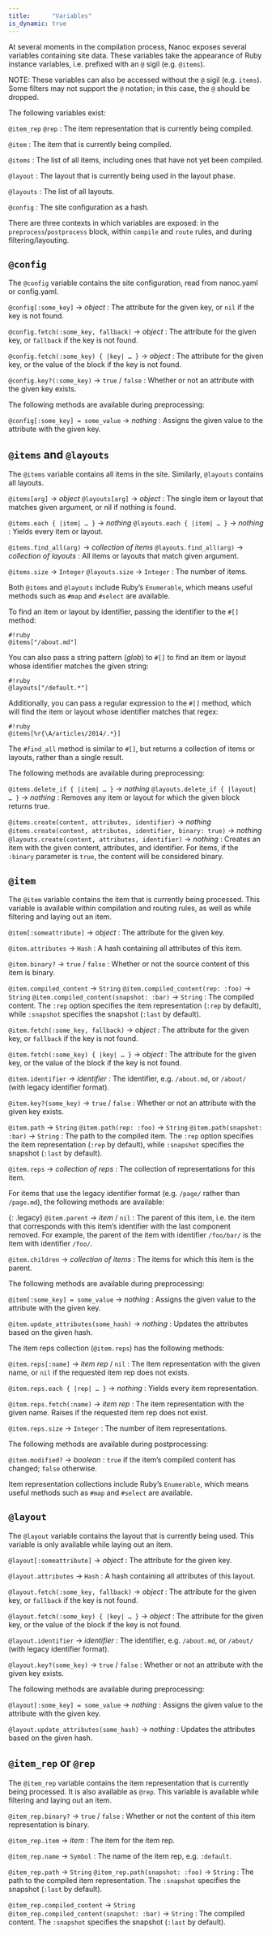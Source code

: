 ```yaml
---
title:      "Variables"
is_dynamic: true
---
```


At several moments in the compilation process, Nanoc exposes several variables containing site data. These variables take the appearance of Ruby instance variables, i.e. prefixed with an `@` sigil (e.g. `@items`).

NOTE: These variables can also be accessed without the `@` sigil (e.g. `items`). Some filters may not support the `@` notation; in this case, the `@` should be dropped.

The following variables exist:

`@item_rep`
`@rep`
: The item representation that is currently being compiled.

`@item`
: The item that is currently being compiled.

`@items`
: The list of all items, including ones that have not yet been compiled.

`@layout`
: The layout that is currently being used in the layout phase.

`@layouts`
: The list of all layouts.

`@config`
: The site configuration as a hash.

There are three contexts in which variables are exposed: in the `preprocess`/`postprocess` block, within `compile` and `route` rules, and during filtering/layouting.

## `@config`

The `@config` variable contains the site configuration, read from <span class="filename">nanoc.yaml</span> or <span class="filename">config.yaml</span>.

`@config[:some_key]` &rarr; _object_
: The attribute for the given key, or `nil` if the key is not found.

`@config.fetch(:some_key, fallback)` &rarr; _object_
: The attribute for the given key, or `fallback` if the key is not found.

`@config.fetch(:some_key) { |key| … }` &rarr; _object_
: The attribute for the given key, or the value of the block if the key is not found.

`@config.key?(:some_key)` &rarr; `true` / `false`
: Whether or not an attribute with the given key exists.

The following methods are available during preprocessing:

`@config[:some_key] = some_value` &rarr; _nothing_
: Assigns the given value to the attribute with the given key.

## `@items` and `@layouts`

The `@items` variable contains all items in the site. Similarly, `@layouts` contains all layouts.

`@items[arg]` &rarr; _object_
`@layouts[arg]` &rarr; _object_
: The single item or layout that matches given argument, or nil if nothing is found.

`@items.each { |item| … }` &rarr; _nothing_
`@layouts.each { |item| … }` &rarr; _nothing_
: Yields every item or layout.

`@items.find_all(arg)` &rarr; _collection of items_
`@layouts.find_all(arg)` &rarr; _collection of layouts_
: All items or layouts that match given argument.

`@items.size` &rarr; `Integer`
`@layouts.size` &rarr; `Integer`
: The number of items.

Both `@items` and `@layouts` include Ruby’s `Enumerable`, which means useful methods such as `#map` and `#select` are available.

To find an item or layout by identifier, passing the identifier to the `#[]` method:

	#!ruby
	@items["/about.md"]

You can also pass a string pattern (_glob_) to `#[]` to find an item or layout whose identifier matches the given string:

	#!ruby
	@layouts["/default.*"]

Additionally, you can pass a regular expression to the `#[]` method, which will find the item or layout whose identifier matches that regex:

	#!ruby
	@items[%r{\A/articles/2014/.*}]

The `#find_all` method is similar to `#[]`, but returns a collection of items or layouts, rather than a single result.

The following methods are available during preprocessing:

`@items.delete_if { |item| … }` &rarr; _nothing_
`@layouts.delete_if { |layout| … }` &rarr; _nothing_
: Removes any item or layout for which the given block returns true.

`@items.create(content, attributes, identifier)` &rarr; _nothing_
`@items.create(content, attributes, identifier, binary: true)` &rarr; _nothing_
`@layouts.create(content, attributes, identifier)` &rarr; _nothing_
: Creates an item with the given content, attributes, and identifier. For items, if the `:binary` parameter is `true`, the content will be considered binary.

## `@item`

The `@item` variable contains the item that is currently being processed. This variable is available within compilation and routing rules, as well as while filtering and laying out an item.

`@item[:someattribute]` &rarr; _object_
: The attribute for the given key.

`@item.attributes` &rarr; `Hash`
: A hash containing all attributes of this item.

`@item.binary?` &rarr; `true` / `false`
: Whether or not the source content of this item is binary.

`@item.compiled_content` &rarr; `String`
`@item.compiled_content(rep: :foo)` &rarr; `String`
`@item.compiled_content(snapshot: :bar)` &rarr; `String`
: The compiled content. The `:rep` option specifies the item representation (`:rep` by default), while `:snapshot` specifies the snapshot (`:last` by default).

`@item.fetch(:some_key, fallback)` &rarr; _object_
: The attribute for the given key, or `fallback` if the key is not found.

`@item.fetch(:some_key) { |key| … }` &rarr; _object_
: The attribute for the given key, or the value of the block if the key is not found.

`@item.identifier` &rarr; _identifier_
: The identifier, e.g. `/about.md`, or `/about/` (with legacy identifier format).

`@item.key?(some_key)` &rarr; `true` / `false`
: Whether or not an attribute with the given key exists.

`@item.path` &rarr; `String`
`@item.path(rep: :foo)` &rarr; `String`
`@item.path(snapshot: :bar)` &rarr; `String`
: The path to the compiled item. The `:rep` option specifies the item representation (`:rep` by default), while `:snapshot` specifies the snapshot (`:last` by default).

`@item.reps` &rarr; _collection of reps_
: The collection of representations for this item.

For items that use the legacy identifier format (e.g. `/page/` rather than `/page.md`), the following methods are available:

{: .legacy}
`@item.parent` &rarr; _item_ / `nil`
: The parent of this item, i.e. the item that corresponds with this item’s
  identifier with the last component removed. For example, the parent of the
  item with identifier `/foo/bar/` is the item with identifier `/foo/`.

`@item.children` &rarr; _collection of items_
: The items for which this item is the parent.

The following methods are available during preprocessing:

`@item[:some_key] = some_value` &rarr; _nothing_
: Assigns the given value to the attribute with the given key.

`@item.update_attributes(some_hash)` &rarr; _nothing_
: Updates the attributes based on the given hash.

The item reps collection (`@item.reps`) has the following methods:

`@item.reps[:name]` &rarr; _item rep_ / `nil`
: The item representation with the given name, or `nil` if the requested item rep does not exists.

`@item.reps.each { |rep| … }` &rarr; _nothing_
: Yields every item representation.

`@item.reps.fetch(:name)` &rarr; _item rep_
: The item representation with the given name. Raises if the requested item rep does not exist.

`@item.reps.size` &rarr; `Integer`
: The number of item representations.

The following methods are available during postprocessing:

`@item.modified?` &rarr; _boolean_
: `true` if the item’s compiled content has changed; `false` otherwise.

Item representation collections include Ruby’s `Enumerable`, which means useful methods such as `#map` and `#select` are available.

## `@layout`

The `@layout` variable contains the layout that is currently being used. This variable is only available while laying out an item.

`@layout[:someattribute]` &rarr; _object_
: The attribute for the given key.

`@layout.attributes` &rarr; `Hash`
: A hash containing all attributes of this layout.

`@layout.fetch(:some_key, fallback)` &rarr; _object_
: The attribute for the given key, or `fallback` if the key is not found.

`@layout.fetch(:some_key) { |key| … }` &rarr; _object_
: The attribute for the given key, or the value of the block if the key is not found.

`@layout.identifier` &rarr; _identifier_
: The identifier, e.g. `/about.md`, or `/about/` (with legacy identifier format).

`@layout.key?(some_key)` &rarr; `true` / `false`
: Whether or not an attribute with the given key exists.

The following methods are available during preprocessing:

`@layout[:some_key] = some_value` &rarr; _nothing_
: Assigns the given value to the attribute with the given key.

`@layout.update_attributes(some_hash)` &rarr; _nothing_
: Updates the attributes based on the given hash.

## `@item_rep` or `@rep`

The `@item_rep` variable contains the item representation that is currently being processed. It is also available as `@rep`. This variable is available while filtering and laying out an item.

`@item_rep.binary?` &rarr; `true` / `false`
: Whether or not the content of this item representation is binary.

`@item_rep.item` &rarr; _item_
: The item for the item rep.

`@item_rep.name` &rarr; `Symbol`
: The name of the item rep, e.g. `:default`.

`@item_rep.path` &rarr; `String`
`@item_rep.path(snapshot: :foo)` &rarr; `String`
: The path to the compiled item representation. The `:snapshot` specifies the snapshot (`:last` by default).

`@item_rep.compiled_content` &rarr; `String`
`@item_rep.compiled_content(snapshot: :bar)` &rarr; `String`
: The compiled content. The `:snapshot` specifies the snapshot (`:last` by default).
